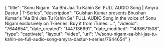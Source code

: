 {
    "title": "Sonu Nigam: 'Aa Bhi Jaa Tu Kahin Se' FULL AUDIO Song | Amyra Dastur | T-Series",
    "description": "Gulshan Kumar presents Bhushan Kumar's \"Aa Bhi Jaa Tu Kahin Se\" FULL AUDIO Song in the voice of Sonu Nigam exclusively on T-Series. Buy it from iTunes: ...",
    "videoid": "7644654",
    "date_created": "1447136691",
    "date_modified": "1498671508",
    "type": "captivate",
    "layout": "video",
    "url": "\/v\/sonu-nigam-aa-bhi-jaa-tu-kahin-se-full-audio-song-amyra-dastur-t-series\/7644654"
}